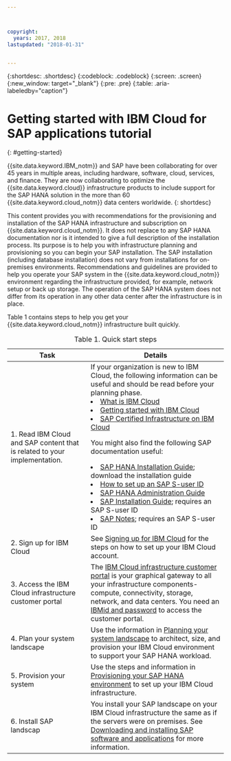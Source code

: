 ```yaml
---



copyright:
  years: 2017, 2018
lastupdated: "2018-01-31"


---
```


{:shortdesc: .shortdesc}
{:codeblock: .codeblock}
{:screen: .screen}
{:new_window: target="_blank"}
{:pre: .pre}
{:table: .aria-labeledby="caption"}

# Getting started with IBM Cloud for SAP applications tutorial
{: #getting-started}

{{site.data.keyword.IBM_notm}} and SAP have been collaborating for over 45 years in multiple areas, including hardware, software, cloud, services, and finance. They are now collaborating to optimize the {{site.data.keyword.cloud}} infrastructure products to include support for the SAP HANA solution in the more than 60 {{site.data.keyword.cloud_notm}} data centers worldwide.
{: shortdesc}

This content provides you with recommendations for the provisioning and installation of the SAP HANA infrastructure and subscription on {{site.data.keyword.cloud_notm}}. It does not replace to any SAP HANA documentation nor is it intended to give a full description of the installation process. Its purpose is to help you with infrastructure planning and provisioning so you can begin your SAP installation. The SAP installation (including database installation) does not vary from installations for on-premises environments. Recommendations and guidelines are provided to help you operate your SAP system in the {{site.data.keyword.cloud_notm}} environment regarding the infrastructure provided, for example, network setup or back up storage. The operation of the SAP HANA system does not differ from its operation in any other data center after the infrastructure is in place.

Table 1 contains steps to help you get your {{site.data.keyword.cloud_notm}} infrastructure built quickly.
<table>
   <CAPTION>Table 1. Quick start steps</CAPTION>
   <THEAD>
   <TR>
   <th>Task</th>
   <th>Details</th>
   </TR>
   </THEAD>
   <TBODY>
   <tr>
   <td>1. Read IBM Cloud and SAP content that is related to your implementation.</td>
   <td>If your organization is new to IBM Cloud, the following information can be useful and should be read before your planning phase.
   <li><a href="https://ibm.com/cloud-computing/">What is IBM Cloud</a></li>
   <li><a href="https://ibm.com/cloud/get-started">Getting started with IBM Cloud</a></li>
   <li><a href="https://www.ibm.com/cloud/bare-metal-servers/sap">SAP Certified Infrastructure on IBM Cloud</a></li>
     
   You might also find the following SAP documentation useful:     
   <li><a href="https://www.sap.com/products/hana/implementation/resources.html">SAP HANA Installation Guide</a>; download the installation guide</li> 
   <li><a href="https://www.sapappsdevelopmentpartnercenter.com/en/faq/program-faqs_2/how-to-receive-an-s-user-to-access-the-s_77/">How to set up an SAP S-user ID</a></li>
   <li><a href="https://help.sap.com/hana/SAP_HANA_Administration_Guide_en.pdf">SAP HANA Administration Guide</a></li>
   <li><a href="https://service.sap.com/instguides">SAP Installation Guide</a>; requires an SAP S-user ID</li>
   <li><a href="https://support.sap.com">SAP Notes</a>; requires an SAP S-user ID</li>
   <tr>
   <td>2. Sign up for IBM Cloud</td>
   <td>See <a href="https://console.bluemix.net/docs/admin/adminpublic.html#signing-up-for-ibm-cloud">Signing up for IBM Cloud</a> for the steps on how to set up your IBM Cloud account.</td>
 <tr>
   <td>3. Access the IBM Cloud infrastructure customer portal</td>
   <td>The <a href="https://control.softlayer.com">IBM Cloud infrastructure customer portal</a> is your graphical gateway to all your infrastructure components-compute, connectivity, storage, network, and data centers. You need an <a href="https://console.bluemix.net/docs/customer-portal/getting-started.html#getting-started">IBMid and password</a> to access the customer portal.</td> 
   <tr>
   <td>4. Plan your system landscape</td>
   <td>Use the information in <a href="hana-planning-your-system-landscape.html">Planning your system landscape</a> to architect, size, and provision your IBM Cloud environment to support your SAP HANA workload.</td>  
 <tr>
   <td>5. Provision your system</td>
   <td>Use the steps and information in <a href="hana-provision-environment.html#provision_environment">Provisioning your SAP HANA environment</a> to set up your IBM Cloud infrastructure.</td>
   <tr>
   <td>6. Install SAP landscap</td>
   <td>You install your SAP landscape on your IBM Cloud infrastructure the same as if the servers were on premises. See <a href="hana-installing-SAP-landscape.htm#install_sap">Downloading and installing SAP software and applications</a> for more information.</td>
   </td>
   </tr>
   </TBODY>
   </table>
